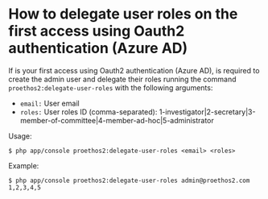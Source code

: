 How to delegate user roles on the first access using Oauth2 authentication (Azure AD)
=====================================================================================

If is your first access using Oauth2 authentication (Azure AD), is required to create the admin user and delegate their roles running the command `proethos2:delegate-user-roles` with the following arguments:

- `email:` User email
- `roles:` User roles ID (comma-separated): 1-investigator|2-secretary|3-member-of-committee|4-member-ad-hoc|5-administrator

Usage:

```
$ php app/console proethos2:delegate-user-roles <email> <roles>
```

Example:

```
$ php app/console proethos2:delegate-user-roles admin@proethos2.com 1,2,3,4,5
```
